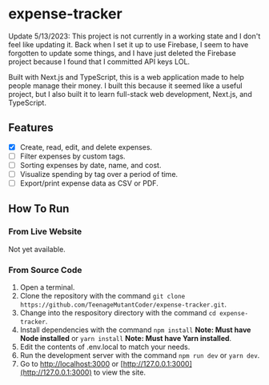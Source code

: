 # expense-tracker

Update 5/13/2023: This project is not currently in a working state and I don't feel like updating it. Back when I set it up to use Firebase, I seem to have forgotten to update some things, and I have just deleted the Firebase project because I found that I committed API keys LOL.

Built with Next.js and TypeScript, this is a web application made to help people manage their money. I built this because it seemed like a useful project, but I also built it to learn full-stack web development, Next.js, and TypeScript.

## Features

- [x] Create, read, edit, and delete expenses.
- [ ] Filter expenses by custom tags.
- [ ] Sorting expenses by date, name, and cost.
- [ ] Visualize spending by tag over a period of time.
- [ ] Export/print expense data as CSV or PDF.

## How To Run

### From Live Website

Not yet available.

### From Source Code

1. Open a terminal.
2. Clone the repository with the command `git clone https://github.com/TeenageMutantCoder/expense-tracker.git`.
3. Change into the respository directory with the command `cd expense-tracker`.
4. Install dependencies with the command `npm install` **Note: Must have Node installed** or `yarn install` **Note: Must have Yarn installed**.
5. Edit the contents of .env.local to match your needs.
6. Run the development server with the command `npm run dev` or `yarn dev`.
7. Go to [http://localhost:3000](http://localhost:3000) or [http://127.0.0.1:3000](http://127.0.0.1:3000) to view the site.
